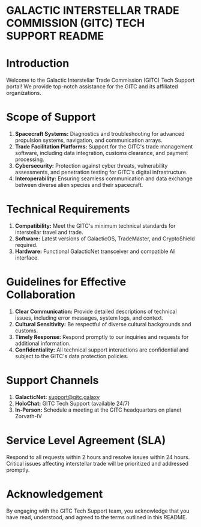 # GALACTIC INTERSTELLAR TRADE COMMISSION (GITC) TECH SUPPORT README

# Introduction 

Welcome to the Galactic Interstellar Trade Commission (GITC) Tech Support portal! We provide top-notch assistance for the GITC and its affiliated organizations.

# Scope of Support

1. **Spacecraft Systems:** Diagnostics and troubleshooting for advanced propulsion systems, navigation, and communication arrays.
2. **Trade Facilitation Platforms:** Support for the GITC's trade management software, including data integration, customs clearance, and payment processing.
3. **Cybersecurity:** Protection against cyber threats, vulnerability assessments, and penetration testing for GITC's digital infrastructure.
4. **Interoperability:** Ensuring seamless communication and data exchange between diverse alien species and their spacecraft.

# Technical Requirements

1. **Compatibility:** Meet the GITC's minimum technical standards for interstellar travel and trade.
2. **Software:** Latest versions of GalacticOS, TradeMaster, and CryptoShield required.
3. **Hardware:** Functional GalacticNet transceiver and compatible AI interface.

# Guidelines for Effective Collaboration

1. **Clear Communication:** Provide detailed descriptions of technical issues, including error messages, system logs, and context.
2. **Cultural Sensitivity:** Be respectful of diverse cultural backgrounds and customs.
3. **Timely Response:** Respond promptly to our inquiries and requests for additional information.
4. **Confidentiality:** All technical support interactions are confidential and subject to the GITC's data protection policies.

# Support Channels

1. **GalacticNet:** support@gitc.galaxy
2. **HoloChat:** GITC Tech Support (available 24/7)
3. **In-Person:** Schedule a meeting at the GITC headquarters on planet Zorvath-IV

# Service Level Agreement (SLA) 

Respond to all requests within 2 hours and resolve issues within 24 hours. Critical issues affecting interstellar trade will be prioritized and addressed promptly.

# Acknowledgement 

By engaging with the GITC Tech Support team, you acknowledge that you have read, understood, and agreed to the terms outlined in this README.


